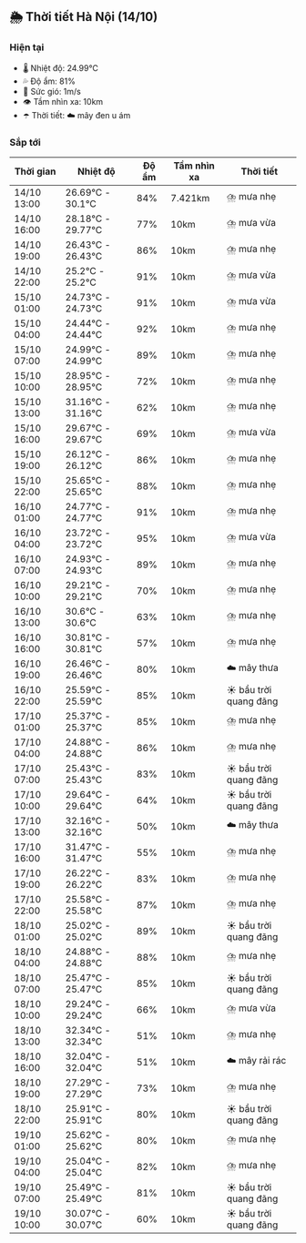 ## 🌦️ Thời tiết Hà Nội (14/10)

### Hiện tại

- 🌡️ Nhiệt độ: 24.99℃
- 💦 Độ ẩm: 81%
- 💨 Sức gió: 1m/s
- 👁️ Tầm nhìn xa: 10km
- ☂️ Thời tiết: ☁️ mây đen u ám

### Sắp tới

| Thời gian | Nhiệt độ | Độ ẩm | Tầm nhìn xa | Thời tiết |
| --- | --- | --- | --- | --- |
| 14/10 13:00 | 26.69℃ - 30.1℃ | 84% | 7.421km | ⛈️ mưa nhẹ |
| 14/10 16:00 | 28.18℃ - 29.77℃ | 77% | 10km | ⛈️ mưa vừa |
| 14/10 19:00 | 26.43℃ - 26.43℃ | 86% | 10km | ⛈️ mưa nhẹ |
| 14/10 22:00 | 25.2℃ - 25.2℃ | 91% | 10km | ⛈️ mưa vừa |
| 15/10 01:00 | 24.73℃ - 24.73℃ | 91% | 10km | ⛈️ mưa vừa |
| 15/10 04:00 | 24.44℃ - 24.44℃ | 92% | 10km | ⛈️ mưa nhẹ |
| 15/10 07:00 | 24.99℃ - 24.99℃ | 89% | 10km | ⛈️ mưa nhẹ |
| 15/10 10:00 | 28.95℃ - 28.95℃ | 72% | 10km | ⛈️ mưa nhẹ |
| 15/10 13:00 | 31.16℃ - 31.16℃ | 62% | 10km | ⛈️ mưa nhẹ |
| 15/10 16:00 | 29.67℃ - 29.67℃ | 69% | 10km | ⛈️ mưa vừa |
| 15/10 19:00 | 26.12℃ - 26.12℃ | 86% | 10km | ⛈️ mưa nhẹ |
| 15/10 22:00 | 25.65℃ - 25.65℃ | 88% | 10km | ⛈️ mưa nhẹ |
| 16/10 01:00 | 24.77℃ - 24.77℃ | 91% | 10km | ⛈️ mưa nhẹ |
| 16/10 04:00 | 23.72℃ - 23.72℃ | 95% | 10km | ⛈️ mưa vừa |
| 16/10 07:00 | 24.93℃ - 24.93℃ | 89% | 10km | ⛈️ mưa nhẹ |
| 16/10 10:00 | 29.21℃ - 29.21℃ | 70% | 10km | ⛈️ mưa nhẹ |
| 16/10 13:00 | 30.6℃ - 30.6℃ | 63% | 10km | ⛈️ mưa nhẹ |
| 16/10 16:00 | 30.81℃ - 30.81℃ | 57% | 10km | ⛈️ mưa nhẹ |
| 16/10 19:00 | 26.46℃ - 26.46℃ | 80% | 10km | ☁️ mây thưa |
| 16/10 22:00 | 25.59℃ - 25.59℃ | 85% | 10km | ☀️ bầu trời quang đãng |
| 17/10 01:00 | 25.37℃ - 25.37℃ | 85% | 10km | ⛈️ mưa nhẹ |
| 17/10 04:00 | 24.88℃ - 24.88℃ | 86% | 10km | ⛈️ mưa nhẹ |
| 17/10 07:00 | 25.43℃ - 25.43℃ | 83% | 10km | ☀️ bầu trời quang đãng |
| 17/10 10:00 | 29.64℃ - 29.64℃ | 64% | 10km | ☀️ bầu trời quang đãng |
| 17/10 13:00 | 32.16℃ - 32.16℃ | 50% | 10km | ☁️ mây thưa |
| 17/10 16:00 | 31.47℃ - 31.47℃ | 55% | 10km | ⛈️ mưa nhẹ |
| 17/10 19:00 | 26.22℃ - 26.22℃ | 83% | 10km | ⛈️ mưa nhẹ |
| 17/10 22:00 | 25.58℃ - 25.58℃ | 87% | 10km | ⛈️ mưa nhẹ |
| 18/10 01:00 | 25.02℃ - 25.02℃ | 89% | 10km | ☀️ bầu trời quang đãng |
| 18/10 04:00 | 24.88℃ - 24.88℃ | 88% | 10km | ⛈️ mưa nhẹ |
| 18/10 07:00 | 25.47℃ - 25.47℃ | 85% | 10km | ☀️ bầu trời quang đãng |
| 18/10 10:00 | 29.24℃ - 29.24℃ | 66% | 10km | ⛈️ mưa vừa |
| 18/10 13:00 | 32.34℃ - 32.34℃ | 51% | 10km | ⛈️ mưa nhẹ |
| 18/10 16:00 | 32.04℃ - 32.04℃ | 51% | 10km | ☁️ mây rải rác |
| 18/10 19:00 | 27.29℃ - 27.29℃ | 73% | 10km | ⛈️ mưa nhẹ |
| 18/10 22:00 | 25.91℃ - 25.91℃ | 80% | 10km | ☀️ bầu trời quang đãng |
| 19/10 01:00 | 25.62℃ - 25.62℃ | 80% | 10km | ⛈️ mưa nhẹ |
| 19/10 04:00 | 25.04℃ - 25.04℃ | 82% | 10km | ⛈️ mưa nhẹ |
| 19/10 07:00 | 25.49℃ - 25.49℃ | 81% | 10km | ☀️ bầu trời quang đãng |
| 19/10 10:00 | 30.07℃ - 30.07℃ | 60% | 10km | ☀️ bầu trời quang đãng |

